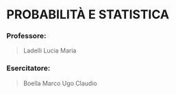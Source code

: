 # PROBABILITÀ E STATISTICA

### Professore:
> Ladelli Lucia Maria
### Esercitatore:
> Boella Marco Ugo Claudio
